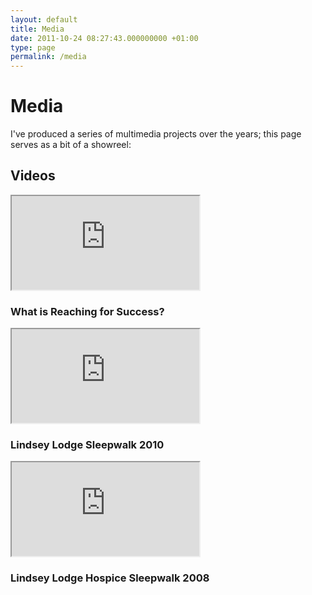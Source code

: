 ```yaml
---
layout: default
title: Media
date: 2011-10-24 08:27:43.000000000 +01:00
type: page
permalink: /media
---
```

# Media
I've produced a series of multimedia projects over the years; this page serves as a bit of a showreel:
## Videos
<div class="row">
<div class="col-md-4 col-sm-6">
<div class="card mb-3">
    <div class="embed-responsive embed-responsive-16by9">
    <iframe class="embed-responsive-item" src="https://www.youtube.com/embed/6OuxHLudXv0?rel=0" allowfullscreen></iframe>
    </div>
    <div class="card-body">
        <h3 class="card-title">What is Reaching for Success?</h3>
    </div>
</div>
</div>
<div class="col-md-4 col-sm-6">
<div class="card mb-3">
    <div class="embed-responsive embed-responsive-16by9">
    <iframe class="embed-responsive-item" src="https://www.youtube.com/embed/1OcvRCOMI14?rel=0" allowfullscreen></iframe>
    </div>
    <div class="card-body">
        <h3 class="card-title">Lindsey Lodge Sleepwalk 2010</h3>
    </div>
</div>
</div>
<div class="col-md-4 col-sm-6">
<div class="card mb-3">
    <div class="embed-responsive embed-responsive-16by9">
    <iframe class="embed-responsive-item" src="https://www.youtube.com/embed/sDo4iLSuMKU?rel=0" allowfullscreen></iframe>
    </div>
    <div class="card-body">
        <h3 class="card-title">Lindsey Lodge Hospice Sleepwalk 2008</h3>
    </div>
</div>
</div>
</div>